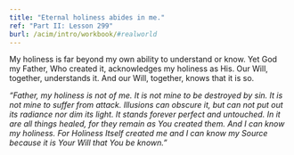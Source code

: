 ```yaml
---
title: "Eternal holiness abides in me."
ref: "Part II: Lesson 299"
burl: /acim/intro/workbook/#realworld
---
```


My holiness is far beyond my own ability to understand or know. Yet God
my Father, Who created it, acknowledges my holiness as His. Our Will,
together, understands it. And our Will, together, knows that it is so.

*“Father, my holiness is not of me. It is not mine to be destroyed by
sin. It is not mine to suffer from attack. Illusions can obscure it, but
can not put out its radiance nor dim its light. It stands forever
perfect and untouched. In it are all things healed, for they remain as
You created them. And I can know my holiness. For Holiness Itself created
me and I can know my Source because it is Your Will that You be known.”*

